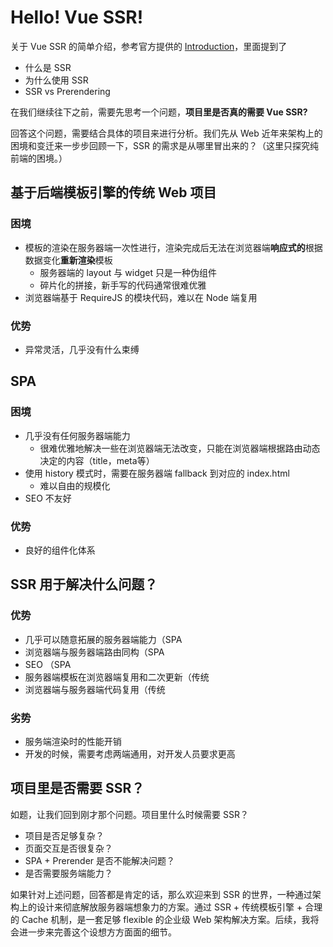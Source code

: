 # Hello! Vue SSR!

关于 Vue SSR 的简单介绍，参考官方提供的 [Introduction](https://ssr.vuejs.org/zh/)，里面提到了

- 什么是 SSR
- 为什么使用 SSR
- SSR vs Prerendering

在我们继续往下之前，需要先思考一个问题，**项目里是否真的需要 Vue SSR?** 

回答这个问题，需要结合具体的项目来进行分析。我们先从 Web 近年来架构上的困境和变迁来一步步回顾一下，SSR 的需求是从哪里冒出来的？（这里只探究纯前端的困境。）



## 基于后端模板引擎的传统 Web 项目 

### 困境

- 模板的渲染在服务器端一次性进行，渲染完成后无法在浏览器端**响应式的**根据数据变化**重新渲染**模板
  - 服务器端的 layout 与 widget 只是一种伪组件
  - 碎片化的拼接，新手写的代码通常很难优雅
- 浏览器端基于 RequireJS 的模块代码，难以在 Node 端复用

### 优势

- 异常灵活，几乎没有什么束缚





## SPA

### 困境

- 几乎没有任何服务器端能力
  - 很难优雅地解决一些在浏览器端无法改变，只能在浏览器端根据路由动态决定的内容（title，meta等）
- 使用 history 模式时，需要在服务器端 fallback 到对应的 index.html
  - 难以自由的规模化
- SEO 不友好

### 优势

- 良好的组件化体系





## SSR 用于解决什么问题？

### 优势

- 几乎可以随意拓展的服务器端能力（SPA
- 浏览器端与服务器端路由同构（SPA
- SEO （SPA
- 服务器端模板在浏览器端复用和二次更新（传统
- 浏览器端与服务器端代码复用（传统

### 劣势

- 服务端渲染时的性能开销
- 开发的时候，需要考虑两端通用，对开发人员要求更高





## 项目里是否需要 SSR？

如题，让我们回到刚才那个问题。项目里什么时候需要 SSR？

- 项目是否足够复杂？
- 页面交互是否很复杂？
- SPA + Prerender 是否不能解决问题？
- 是否需要服务端能力？

如果针对上述问题，回答都是肯定的话，那么欢迎来到 SSR 的世界，一种通过架构上的设计来彻底解放服务器端想象力的方案。通过 SSR + 传统模板引擎 + 合理的 Cache 机制，是一套足够 flexible 的企业级 Web 架构解决方案。后续，我将会进一步来完善这个设想方方面面的细节。
